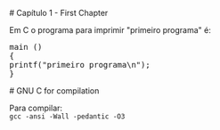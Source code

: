 <p># Cap&iacute;tulo 1 - First Chapter</p>
<p>Em C o programa para imprimir "primeiro programa" &eacute;:</p>
<p><code><code></code></code></p>
<pre>main ()
{
printf("primeiro programa\n");
}
</pre>
<p># GNU C for compilation</p>
<p>Para compilar: <code>	
gcc -ansi -Wall -pedantic -O3
</code></p>
